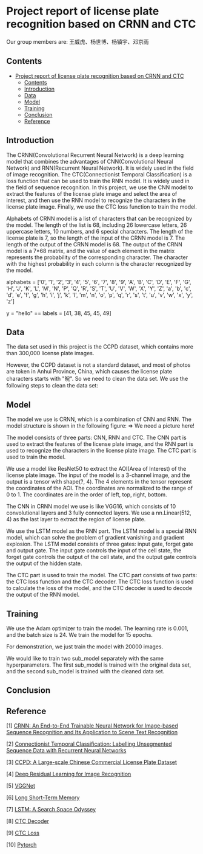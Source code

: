 # Project report of license plate recognition based on CRNN and CTC

Our group members are: 王威虎、杨世博、杨镇宇、邓京雨

## Contents

- [Project report of license plate recognition based on CRNN and CTC](#project-report-of-license-plate-recognition-based-on-crnn-and-ctc)
  - [Contents](#contents)
  - [Introduction](#introduction)
  - [Data](#data)
  - [Model](#model)
  - [Training](#training)
  - [Conclusion](#conclusion)
  - [Reference](#reference)

## Introduction 

The CRNN(Convolutional Recurrent Neural Network) is a deep learning model that combines the advantages of CNN(Convolutional Neural Network) and RNN(Recurrent Neural Network). It is widely used in the field of image recognition. The CTC(Connectionist Temporal Classification) is a loss function that can be used to train the RNN model. It is widely used in the field of sequence recognition. In this project, we use the CNN model to extract the features of the license plate image and select the area of interest, and then use the RNN model to recognize the characters in the license plate image. Finally, we use the CTC loss function to train the model.

Alphabets of CRNN model is a list of characters that can be recognized by the model. The length of the list is 68, including 26 lowercase letters, 26 uppercase letters, 10 numbers, and 6 special characters. The length of the license plate is 7, so the length of the input of the CRNN model is 7. The length of the output of the CRNN model is 68. The output of the CRNN model is a 7*68 matrix, and the value of each element in the matrix represents the probability of the corresponding character. The character with the highest probability in each column is the character recognized by the model.

alphabets = ['0', '1', '2', '3', '4', '5', '6', '7', '8', '9', 'A', 'B', 'C', 'D', 'E', 'F', 'G', 'H', 'J', 'K', 'L', 'M', 'N', 'P', 'Q', 'R', 'S', 'T', 'U', 'V', 'W', 'X', 'Y', 'Z', 'a', 'b', 'c', 'd', 'e', 'f', 'g', 'h', 'i', 'j', 'k', 'l', 'm', 'n', 'o', 'p', 'q', 'r', 's', 't', 'u', 'v', 'w', 'x', 'y', 'z']

y = "hello" == labels = [41, 38, 45, 45, 49]

## Data

The data set used in this project is the CCPD dataset, which contains more than 300,000 license plate images.

However, the CCPD dataset is not a standard dataset, and most of photos are token in Anhui Province, China, which causes the license plate characters starts with "皖". So we need to clean the data set. We use the following steps to clean the data set:

## Model

The model we use is CRNN, which is a combination of CNN and RNN. The model structure is shown in the following figure: => We need a picture here!

The model consists of three parts: CNN, RNN and CTC. The CNN part is used to extract the features of the license plate image, and the RNN part is used to recognize the characters in the license plate image. The CTC part is used to train the model.

We use a model like ResNet50 to extract the AOI(Area of Interest) of the license plate image. The input of the model is a 3-channel image,
and the output is a tensor with shape(?, 4). The 4 elements in the tensor represent the coordinates of the AOI. The coordinates are normalized to the range of 0 to 1. The coordinates are in the order of left, top, right, bottom.

The CNN in CRNN model we use is like VGG16, which consists of 10 convolutional layers and 3 fully connected layers. We use a nn.Linear(512, 4) as the last layer to extract the region of license plate.

We use the LSTM model as the RNN part. The LSTM model is a special RNN model, which can solve the problem of gradient vanishing and gradient explosion. The LSTM model consists of three gates: input gate, forget gate and output gate. The input gate controls the input of the cell state, the forget gate controls the output of the cell state, and the output gate controls the output of the hidden state.

The CTC part is used to train the model. The CTC part consists of two parts: the CTC loss function and the CTC decoder. The CTC loss function is used to calculate the loss of the model, and the CTC decoder is used to decode the output of the RNN model.

## Training

We use the Adam optimizer to train the model. The learning rate is 0.001, and the batch size is 24. We train the model for 15 epochs. 

For demonstration, we just train the model with 20000 images.

We would like to train two sub_model separately with the same hyperparameters. The first sub_model is trained with the original data set, and the second sub_model is trained with the cleaned data set.

## Conclusion

## Reference

[1] [CRNN: An End-to-End Trainable Neural Network for Image-based Sequence Recognition and Its Application to Scene Text Recognition](https://arxiv.org/abs/1507.05717)

[2] [Connectionist Temporal Classification: Labelling Unsegmented Sequence Data with Recurrent Neural Networks](https://www.cs.toronto.edu/~graves/icml_2006.pdf)

[3] [CCPD: A Large-scale Chinese Commercial License Plate Dataset](https://arxiv.org/abs/1904.01906)

[4] [Deep Residual Learning for Image Recognition](https://arxiv.org/abs/1512.03385)

[5] [VGGNet](https://arxiv.org/abs/1409.1556)

[6] [Long Short-Term Memory](https://www.bioinf.jku.at/publications/older/2604.pdf)

[7] [LSTM: A Search Space Odyssey](https://arxiv.org/abs/1503.04069)

[8] [CTC Decoder](https://distill.pub/2017/ctc/)

[9] [CTC Loss](https://distill.pub/2017/ctc/)

[10] [Pytorch](https://pytorch.org/)

